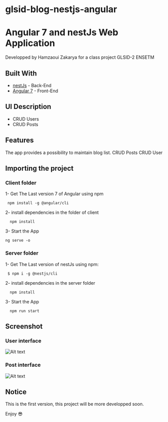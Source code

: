 # glsid-blog-nestjs-angular

# Angular 7 and nestJs Web Application
Developped by Hamzaoui Zakarya for a class project 
GLSID-2
ENSETM
## Built With

* [nestJs](https://nestjs.com/) - Back-End
* [Angular 7](https://angular.io/) - Front-End

## UI Description
* CRUD Users
* CRUD Posts

## Features
The app provides a possibility to maintain blog list. CRUD Posts CRUD User


## Importing the project

### Client folder

 1- Get The Last version 7 of Angular using npm
```
 npm install -g @angular/cli
```

  2- install dependencies in the folder of client

```
  npm install
```
  3- Start the App 
  ```
  ng serve -o
```
 ### Server folder
  1- Get The Last version of nestJs using npm:
```
 $ npm i -g @nestjs/cli
```

  2- install dependencies in the server folder

```
  npm install
```
  3- Start the App 
```
  npm run start
```
## Screenshot
### User interface
![Alt text](https://i.ibb.co/1ZL29Y2/page1.png)
### Post interface
![Alt text](https://i.ibb.co/TmjVbFF/page2.png)

## Notice
This is the first version, this project will be more developped soon.

Enjoy 😎
